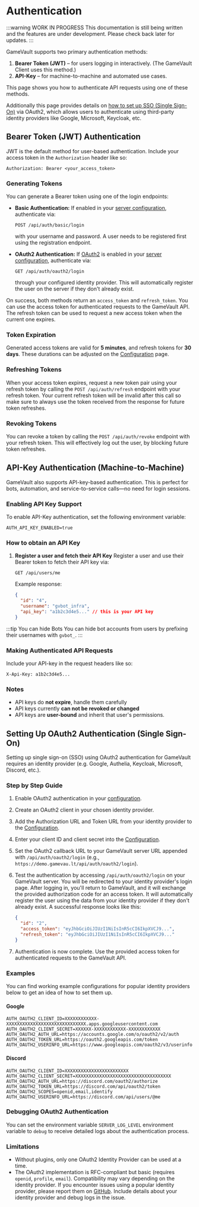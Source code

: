 # Authentication

:::warning WORK IN PROGRESS
This documentation is still being written and the features are under development. Please check back later for updates.
:::

GameVault supports two primary authentication methods:

1. **Bearer Token (JWT)** – for users logging in interactively. (The GameVault Client uses this method.)
2. **API-Key** – for machine-to-machine and automated use cases.

This page shows you how to authenticate API requests using one of these methods.

Additionally this page provides details on [how to set up SSO (Single Sign-On)](#setting-up-oauth2-authentication-single-sign-on) via OAuth2, which allows users to authenticate using third-party identity providers like Google, Microsoft, Keycloak, etc.

## Bearer Token (JWT) Authentication

JWT is the default method for user-based authentication. Include your access token in the `Authorization` header like so:

```http
Authorization: Bearer <your_access_token>
```

### Generating Tokens

You can generate a Bearer token using one of the login endpoints:

- **Basic Authentication:**
  If enabled in your [server configuration](../server-docs/configuration.md#auth), authenticate via:

  ```http
  POST /api/auth/basic/login
  ```

  with your username and password. A user needs to be registered first using the registration endpoint.

- **OAuth2 Authentication:**
  If [OAuth2](#setting-up-oauth2-authentication-single-sign-on) is enabled in your [server configuration](../server-docs/configuration.md#auth), authenticate via:

  ```http
  GET /api/auth/oauth2/login
  ```

  through your configured identity provider. This will automatically register the user on the server if they don't already exist.

On success, both methods return an `access_token` and `refresh_token`. You can use the access token for authenticated requests to the GameVault API. The refresh token can be used to request a new access token when the current one expires.

### Token Expiration

Generated access tokens are valid for **5 minutes**, and refresh tokens for **30 days**. These durations can be adjusted on the [Configuration](../server-docs/configuration.md) page.

### Refreshing Tokens

When your access token expires, request a new token pair using your refresh token by calling the `POST /api/auth/refresh` endpoint with your refresh token. Your current refresh token will be invalid after this call so make sure to always use the token received from the response for future token refreshes.

### Revoking Tokens

You can revoke a token by calling the `POST /api/auth/revoke` endpoint with your refresh token. This will effectively log out the user, by blocking future token refreshes.

## API-Key Authentication (Machine-to-Machine)

GameVault also supports API-key-based authentication. This is perfect for bots, automation, and service-to-service calls—no need for login sessions.

### Enabling API Key Support

To enable API-Key authentication, set the following environment variable:

```env
AUTH_API_KEY_ENABLED=true
```

### How to obtain an API Key

1. **Register a user and fetch their API Key**
   Register a user and use their Bearer token to fetch their API key via:

   ```http
   GET /api/users/me
   ```

   Example response:

   ```json
   {
     "id": "4",
     "username": "gvbot_infra",
     "api_key": "a1b2c3d4e5..." // this is your API key
   }
   ```

:::tip You can hide Bots
You can hide bot accounts from users by prefixing their usernames with `gvbot_`.
:::

### Making Authenticated API Requests

Include your API-key in the request headers like so:

```http
X-Api-Key: a1b2c3d4e5...
```

### Notes

- API keys do **not expire**, handle them carefully
- API keys currently **can not be revoked or changed**
- API keys are **user-bound** and inherit that user's permissions.

## Setting Up OAuth2 Authentication (Single Sign-On)

Setting up single sign-on (SSO) using OAuth2 authentication for GameVault requires an identity provider (e.g. Google, Authelia, Keycloak, Microsoft, Discord, etc.).

### Step by Step Guide

1. Enable OAuth2 authentication in your [configuration](../server-docs/configuration.md#auth).
2. Create an OAuth2 client in your chosen identity provider.
3. Add the Authorization URL and Token URL from your identity provider to the [Configuration](../server-docs/configuration.md#auth).
4. Enter your client ID and client secret into the [Configuration](../server-docs/configuration.md#auth).
5. Set the OAuth2 callback URL to your GameVault server URL appended with `/api/auth/oauth2/login` (e.g., `https://demo.gamevau.lt/api/auth/oauth2/login`).
6. Test the authentication by accessing `/api/auth/oauth2/login` on your GameVault server. You will be redirected to your identity provider's login page. After logging in, you'll return to GameVault, and it will exchange the provided authorization code for an access token. It will automatically register the user using the data from your identity provider if they don't already exist. A successful response looks like this:

   ```json
   {
     "id": "2",
     "access_token": "eyJhbGciOiJIUzI1NiIsInR5cCI6IkpXVCJ9...",
     "refresh_token": "eyJhbGciOiJIUzI1NiIsInR5cCI6IkpXVCJ9..."
   }
   ```

7. Authentication is now complete. Use the provided access token for authenticated requests to the GameVault API.

### Examples

You can find working example configurations for popular identity providers below to get an idea of how to set them up.

#### Google

```env
AUTH_OAUTH2_CLIENT_ID=XXXXXXXXXXXX-XXXXXXXXXXXXXXXXXXXXXXXXXXXXXX.apps.googleusercontent.com
AUTH_OAUTH2_CLIENT_SECRET=XXXXXX-XXXXXXXXXXXX-XXXXXXXXXXXX
AUTH_OAUTH2_AUTH_URL=https://accounts.google.com/o/oauth2/v2/auth
AUTH_OAUTH2_TOKEN_URL=https://oauth2.googleapis.com/token
AUTH_OAUTH2_USERINFO_URL=https://www.googleapis.com/oauth2/v3/userinfo
```

#### Discord

```env
AUTH_OAUTH2_CLIENT_ID=XXXXXXXXXXXXXXXXXXXXXXXX
AUTH_OAUTH2_CLIENT_SECRET=XXXXXXXXXXXXXXXXXXXXXXXXXXXXXXXXXXXX
AUTH_OAUTH2_AUTH_URL=https://discord.com/oauth2/authorize
AUTH_OAUTH2_TOKEN_URL=https://discord.com/api/oauth2/token
AUTH_OAUTH2_SCOPES=openid,email,identify
AUTH_OAUTH2_USERINFO_URL=https://discord.com/api/users/@me
```

### Debugging OAuth2 Authentication

You can set the environment variable `SERVER_LOG_LEVEL` environment variable to `debug` to receive detailed logs about the authentication process.

### Limitations

- Without plugins, only one OAuth2 Identity Provider can be used at a time.
- The OAuth2 implementation is RFC-compliant but basic (requires `openid`, `profile`, `email`). Compatibility may vary depending on the identity provider. If you encounter issues using a popular identity provider, please report them on [GitHub](https://github.com/Phalcode/gamevault-backend/issues). Include details about your identity provider and debug logs in the issue.
